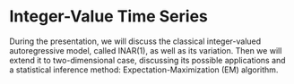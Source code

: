 # Integer-Value Time Series 

During the presentation, we will discuss the classical integer-valued autoregressive model, called INAR(1), as well as its variation. 
Then we will extend it to two-dimensional case, discussing its possible applications and a statistical inference method: 
Expectation-Maximization (EM) algorithm.
